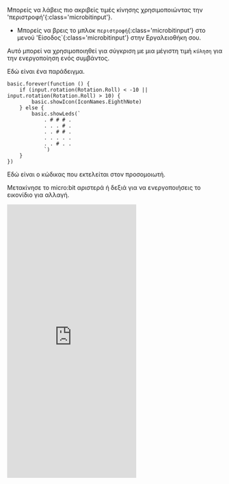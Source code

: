 Μπορείς να λάβεις πιο ακριβείς τιμές κίνησης χρησιμοποιώντας την 'περιστροφή'{:class='microbitinput'}.

- Μπορείς να βρεις το μπλοκ `περιστροφή`{:class='microbitinput'} στο μενού 'Είσοδος\`{:class='microbitinput'} στην Εργαλειοθήκη σου.

Αυτό μπορεί να χρησιμοποιηθεί για σύγκριση με μια μέγιστη τιμή `κύληση` για την ενεργοποίηση ενός συμβάντος.

Εδώ είναι ένα παράδειγμα.

```microbit
basic.forever(function () {
    if (input.rotation(Rotation.Roll) < -10 || input.rotation(Rotation.Roll) > 10) {
        basic.showIcon(IconNames.EighthNote)
    } else {
        basic.showLeds(`
            . # # # .
            . . . # .
            . . # # .
            . . . . .
            . . # . .
            `)
    }
})
```

Εδώ είναι ο κώδικας που εκτελείται στον προσομοιωτή.

Μετακίνησε το micro:bit αριστερά ή δεξιά για να ενεργοποιήσεις το εικονίδιο για αλλαγή. <br>

<div style="position:relative;height:0;padding-bottom:127%;overflow:hidden;"><iframe style="position:absolute;top:0;left:0;width:60%;height:100%;" src="https://makecode.microbit.org/---run?id=_gzvM5a8MgA4f" allowfullscreen="allowfullscreen" sandbox="allow-popups allow-forms allow-scripts allow-same-origin" frameborder="0"></iframe></div>
